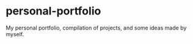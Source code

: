 # personal-portfolio
My personal portfolio, compilation of projects, and some ideas made by myself.  
